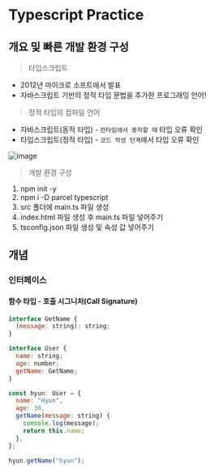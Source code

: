 # Typescript Practice

## 개요 및 빠른 개발 환경 구성

> 타입스크립트

- 2012년 마이크로 소프트에서 발표
- 자바스크립트 기반의 정적 타입 문법을 추가한 프로그래밍 언어!

> 정적 타입의 컴파일 언어

- 자바스크립트(동적 타입) - `런타임에서 동작할 때` 타입 오류 확인
- 타입스크립트(정적 타입) - `코드 작성 단계`에서 타입 오류 확인

![image](https://github.com/hyunwoomemo/typescript-practice/assets/105469077/f6af23d4-dddc-4d43-890a-91552dfbf9d8)

> 개발 환경 구성

1. npm init -y
2. npm i -D parcel typescript
3. src 폴더에 main.ts 파일 생성
4. index.html 파일 생성 후 main.ts 파일 넣어주기
5. tsconfig.json 파일 생성 및 속성 값 넣어주기

## 개념

### 인터페이스

#### 함수 타입 - 호출 시그니처(Call Signature)

```js
interface GetName {
  (message: string): string;
}

interface User {
  name: string;
  age: number;
  getName: GetName;
}

const hyun: User = {
  name: "Hyun",
  age: 30,
  getName(message: string) {
    console.log(message);
    return this.name;
  },
};

hyun.getName("hyun");
```
